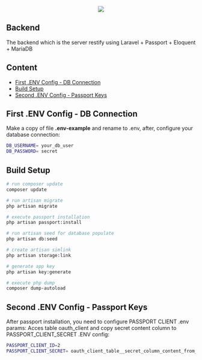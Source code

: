 <p align="center"><img src="http://www.gomes.eti.br/gomes.png"></p>


## Backend

The backend which is the server restify using Laravel + Passport + Eloquent + MariaDB

## Content

- [First .ENV Config - DB Connection](#.First-.ENV-Config---DB-Connection)
- [Build Setup](#Build-Setup)
- [Second .ENV Config - Passport Keys](#.Second-.ENV-Config---Passport-Keys)


## First .ENV Config - DB Connection

Make a copy of file <strong>.env-example</strong> and rename to .env, after, configure your database connection:

```sh
DB_USERNAME= your_db_user
DB_PASSWORD= secret
```

## Build Setup

```sh
# run composer update
composer update

# run artisan migrate
php artisan migrate

# execute passport installation
php artisan passport:install

# run artisan seed for database populate
php artisan db:seed

# create artisan simlink
php artisan storage:link

# generate app key
php artisan key:generate

# execute php dump
composer dump-autoload
```


## Second .ENV Config - Passport Keys

After passport installation, you need to configure PASSPORT CLIENT .env params:
Acces table oauth_client and copy secret content column to PASSPORT_CLIENT_SECRET .ENV config:

```sh
PASSPORT_CLIENT_ID=2
PASSPORT_CLIENT_SECRET= oauth_client_table__secret_column_content_from_user_2
```
